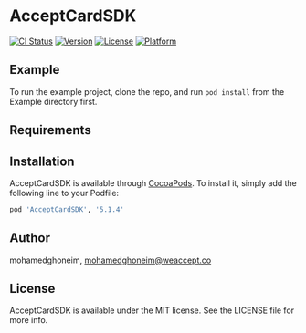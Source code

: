 # AcceptCardSDK

[![CI Status](https://img.shields.io/travis/mohamedghoneim/AcceptCardSDK.svg?style=flat)](https://travis-ci.org/mohamedghoneim/AcceptCardSDK)
[![Version](https://img.shields.io/cocoapods/v/AcceptCardSDK.svg?style=flat)](https://cocoapods.org/pods/AcceptCardSDK)
[![License](https://img.shields.io/cocoapods/l/AcceptCardSDK.svg?style=flat)](https://cocoapods.org/pods/AcceptCardSDK)
[![Platform](https://img.shields.io/cocoapods/p/AcceptCardSDK.svg?style=flat)](https://cocoapods.org/pods/AcceptCardSDK)

## Example

To run the example project, clone the repo, and run `pod install` from the Example directory first.

## Requirements

## Installation

AcceptCardSDK is available through [CocoaPods](https://cocoapods.org). To install
it, simply add the following line to your Podfile:

```ruby
pod 'AcceptCardSDK', '5.1.4'
```

## Author

mohamedghoneim, mohamedghoneim@weaccept.co

## License

AcceptCardSDK is available under the MIT license. See the LICENSE file for more info.

